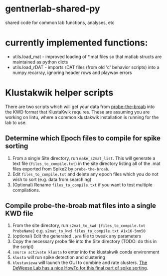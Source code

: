 gentnerlab-shared-py
====================

shared code for common lab functions, analyses, etc

# currently implemented functions:

* utils.load_mat - improved loading of *.mat files so that matlab structs are maintained as python dicts
* utils.load_rDAT - imports rDAT files (from old 'c' behavior scripts) into a numpy.recarray, ignoring header rows and playwav errors

# Klustakwik helper scripts

There are two scripts which will get your data from [probe-the-broab](https://github.com/gentnerlab/probe-the-broab) into the KWD format that KlustaKwik requires. These are assuming you are working on lintu, where a common klustakwik installation is running for the lab to use.

## Determine which Epoch files to compile for spike sorting

1. From a single Site directory, run `make_s2mat_list`. This will generate a text file (`files_to_compile.txt`) in the site directory listing all of the .mat files exported from Spike2 by `probe-the-broab`.
2. Edit `files_to_compile.txt` and delete any epoch files which you do not wish to sort (e.g. data from searching)
3. (Optional) Rename `files_to_compile.txt` if you want to test multiple compilations.

## Compile probe-the-broab mat files into a single KWD file

1. From the site directory, run `s2mat_to_kwd {files_to_compile.txt ProbeName}` e.g. `s2mat_to_kwd files_to_compile.txt A1x16-5mm50`
2. (optional) Edit the generated `.prm` file to tweak any parameters
3. Copy the necessary probe file into the Site directory (TODO: do this in the script)
4. `source activate klusta` to enter into the klustakwik conda environment
4. `klusta` will run spike detection and clustering
5. `klustaviewa` will launch the GUI to combine and rate clusters. [The DeWeese Lab has a nice HowTo for this final part of spike sorting](http://deweeselab.berkeley.edu/Home/research-interests/spike-sorting).

